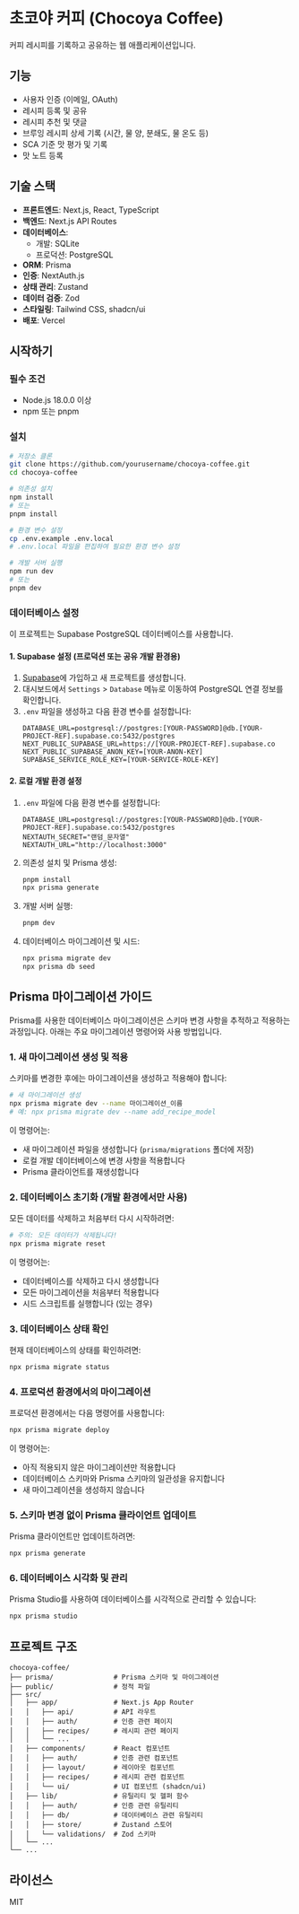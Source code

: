 # 초코야 커피 (Chocoya Coffee)

커피 레시피를 기록하고 공유하는 웹 애플리케이션입니다.

## 기능

- 사용자 인증 (이메일, OAuth)
- 레시피 등록 및 공유
- 레시피 추천 및 댓글
- 브루잉 레시피 상세 기록 (시간, 물 양, 분쇄도, 물 온도 등)
- SCA 기준 맛 평가 및 기록
- 맛 노트 등록

## 기술 스택

- **프론트엔드**: Next.js, React, TypeScript
- **백엔드**: Next.js API Routes
- **데이터베이스**: 
  - 개발: SQLite
  - 프로덕션: PostgreSQL
- **ORM**: Prisma
- **인증**: NextAuth.js
- **상태 관리**: Zustand
- **데이터 검증**: Zod
- **스타일링**: Tailwind CSS, shadcn/ui
- **배포**: Vercel

## 시작하기

### 필수 조건

- Node.js 18.0.0 이상
- npm 또는 pnpm

### 설치

```bash
# 저장소 클론
git clone https://github.com/yourusername/chocoya-coffee.git
cd chocoya-coffee

# 의존성 설치
npm install
# 또는
pnpm install

# 환경 변수 설정
cp .env.example .env.local
# .env.local 파일을 편집하여 필요한 환경 변수 설정

# 개발 서버 실행
npm run dev
# 또는
pnpm dev
```

### 데이터베이스 설정

이 프로젝트는 Supabase PostgreSQL 데이터베이스를 사용합니다. 

#### 1. Supabase 설정 (프로덕션 또는 공유 개발 환경용)

1. [Supabase](https://supabase.com)에 가입하고 새 프로젝트를 생성합니다.
2. 대시보드에서 `Settings` > `Database` 메뉴로 이동하여 PostgreSQL 연결 정보를 확인합니다.
3. `.env` 파일을 생성하고 다음 환경 변수를 설정합니다:
   ```
   DATABASE_URL=postgresql://postgres:[YOUR-PASSWORD]@db.[YOUR-PROJECT-REF].supabase.co:5432/postgres
   NEXT_PUBLIC_SUPABASE_URL=https://[YOUR-PROJECT-REF].supabase.co
   NEXT_PUBLIC_SUPABASE_ANON_KEY=[YOUR-ANON-KEY]
   SUPABASE_SERVICE_ROLE_KEY=[YOUR-SERVICE-ROLE-KEY]
   ```

#### 2. 로컬 개발 환경 설정

1. `.env` 파일에 다음 환경 변수를 설정합니다:
   ```
   DATABASE_URL=postgresql://postgres:[YOUR-PASSWORD]@db.[YOUR-PROJECT-REF].supabase.co:5432/postgres
   NEXTAUTH_SECRET="랜덤_문자열"
   NEXTAUTH_URL="http://localhost:3000"
   ```

2. 의존성 설치 및 Prisma 생성:
   ```bash
   pnpm install
   npx prisma generate
   ```

3. 개발 서버 실행:
   ```bash
   pnpm dev
   ```

4. 데이터베이스 마이그레이션 및 시드:
   ```bash
   npx prisma migrate dev
   npx prisma db seed
   ```

## Prisma 마이그레이션 가이드

Prisma를 사용한 데이터베이스 마이그레이션은 스키마 변경 사항을 추적하고 적용하는 과정입니다. 아래는 주요 마이그레이션 명령어와 사용 방법입니다.

### 1. 새 마이그레이션 생성 및 적용

스키마를 변경한 후에는 마이그레이션을 생성하고 적용해야 합니다:

```bash
# 새 마이그레이션 생성
npx prisma migrate dev --name 마이그레이션_이름
# 예: npx prisma migrate dev --name add_recipe_model
```

이 명령어는:
- 새 마이그레이션 파일을 생성합니다 (`prisma/migrations` 폴더에 저장)
- 로컬 개발 데이터베이스에 변경 사항을 적용합니다
- Prisma 클라이언트를 재생성합니다

### 2. 데이터베이스 초기화 (개발 환경에서만 사용)

모든 데이터를 삭제하고 처음부터 다시 시작하려면:

```bash
# 주의: 모든 데이터가 삭제됩니다!
npx prisma migrate reset
```

이 명령어는:
- 데이터베이스를 삭제하고 다시 생성합니다
- 모든 마이그레이션을 처음부터 적용합니다
- 시드 스크립트를 실행합니다 (있는 경우)

### 3. 데이터베이스 상태 확인

현재 데이터베이스의 상태를 확인하려면:

```bash
npx prisma migrate status
```

### 4. 프로덕션 환경에서의 마이그레이션

프로덕션 환경에서는 다음 명령어를 사용합니다:

```bash
npx prisma migrate deploy
```

이 명령어는:
- 아직 적용되지 않은 마이그레이션만 적용합니다
- 데이터베이스 스키마와 Prisma 스키마의 일관성을 유지합니다
- 새 마이그레이션을 생성하지 않습니다

### 5. 스키마 변경 없이 Prisma 클라이언트 업데이트

Prisma 클라이언트만 업데이트하려면:

```bash
npx prisma generate
```

### 6. 데이터베이스 시각화 및 관리

Prisma Studio를 사용하여 데이터베이스를 시각적으로 관리할 수 있습니다:

```bash
npx prisma studio
```

## 프로젝트 구조

```
chocoya-coffee/
├── prisma/               # Prisma 스키마 및 마이그레이션
├── public/               # 정적 파일
├── src/
│   ├── app/              # Next.js App Router
│   │   ├── api/          # API 라우트
│   │   ├── auth/         # 인증 관련 페이지
│   │   ├── recipes/      # 레시피 관련 페이지
│   │   └── ...
│   ├── components/       # React 컴포넌트
│   │   ├── auth/         # 인증 관련 컴포넌트
│   │   ├── layout/       # 레이아웃 컴포넌트
│   │   ├── recipes/      # 레시피 관련 컴포넌트
│   │   └── ui/           # UI 컴포넌트 (shadcn/ui)
│   ├── lib/              # 유틸리티 및 헬퍼 함수
│   │   ├── auth/         # 인증 관련 유틸리티
│   │   ├── db/           # 데이터베이스 관련 유틸리티
│   │   ├── store/        # Zustand 스토어
│   │   └── validations/  # Zod 스키마
│   └── ...
└── ...
```

## 라이선스

MIT
